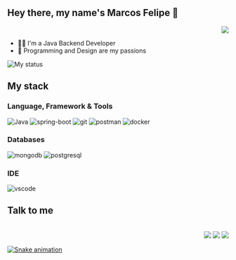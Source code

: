 ## Hey there, my name's Marcos Felipe 👋

<div align="right">
  <img src="https://visitor-badge.laobi.icu/badge?page_id=marcosf01.marcosf01&left_color=blueviolet"  />
</div>

- 👨‍💻 I'm a Java Backend Developer
- 💚 Programming and Design are my passions

![My status](https://github-readme-stats.vercel.app/api?username=marcosf01&show_icons=true&show_icons=true&title_color=70A4FC&icon_color=B477FF&text_color=38BDAE&bg_color=161b22)

## My stack

### Language, Framework & Tools

![Java](https://img.shields.io/badge/Java-ED8B00?style=for-the-badge&logo=java&logoColor=white)
![spring-boot](https://img.shields.io/badge/springboot-6db33f?style=for-the-badge&logo=spring&logoColor=white)
![git](https://img.shields.io/badge/Git-F05032?style=for-the-badge&logo=git&logoColor=white)
![postman](https://img.shields.io/badge/Postman-FF6C37?style=for-the-badge&logo=Postman&logoColor=white)
![docker](https://img.shields.io/badge/Docker-2CA5E0?style=for-the-badge&logo=docker&logoColor=white)


### Databases

![mongodb](https://img.shields.io/badge/MongoDB-4EA94B?style=for-the-badge&logo=mongodb&logoColor=white)
![postgresql](https://img.shields.io/badge/PostgreSQL-316192?style=for-the-badge&logo=postgresql&logoColor=white)

### IDE

![vscode](https://img.shields.io/badge/Visual_Studio_Code-0078D4?style=for-the-badge&logo=visual%20studio%20code&logoColor=white)


## Talk to me
  
<div align="right" style="display: inline_block"><br>
  <a href="https://instagram.com/mfelipereis" target="_blank"><img src="https://img.shields.io/badge/-Instagram-E4405F?style=for-the-badge&logo=instagram&logoColor=white" target="_blank"></a>
  <a href = "mailto:mfsr021@gmail.com"><img src="https://img.shields.io/badge/Gmail-333333?style=for-the-badge&logo=gmail&logoColor=white" target="_blank"></a>
  <a href = "https://www.linkedin.com/in/marcosfelipe01" target="_blank"><img src="https://img.shields.io/badge/-LinkedIn-%230077B5?style=for-the-badge&logo=linkedin&logoColor=white" target="_blank">
</div>  

![Snake animation](https://github.com/marcosf01/marcosf01/blob/output/github-contribution-grid-snake.svg)

